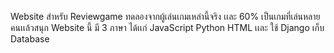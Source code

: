 Website สำหรับ Reviewgame 
ทดลองจากผู้เล่นเกมเหล่านี้จริง เเละ 60% เป็นเกมที่เล่นหลายคนเเล้วสนุก
Website นี้ มี 3 ภาษา ได้เเก่ JavaScript Python HTML เเละ ใช้ Django เก็บ Database

